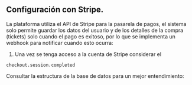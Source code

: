 ## Configuración con Stripe.

La plataforma utiliza el API de Stripe para la pasarela de pagos, el sistema solo permite guardar los datos del usuario y de los detalles de la compra (tickets) solo cuando el pago es exitoso, por lo que se implementa un webhook para notificar cuando esto ocurra:

1. Una vez se tenga acceso a la cuenta de Stripe considerar el

```
checkout.session.completed
```

Consultar la estructura de la base de datos para un mejor entendimiento:
